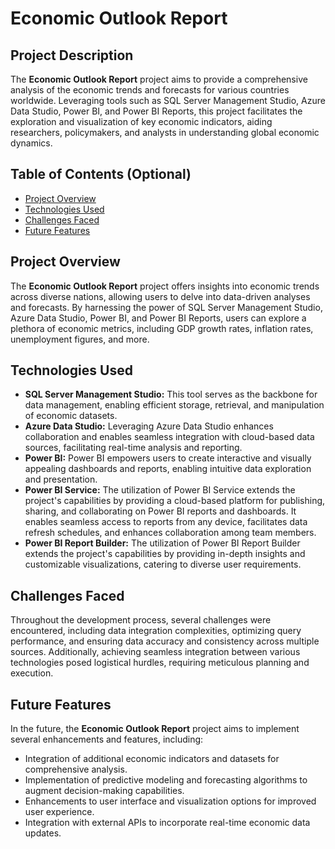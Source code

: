 # Economic Outlook Report

## Project Description
The **Economic Outlook Report** project aims to provide a comprehensive analysis of the economic trends and forecasts for various countries worldwide. Leveraging tools such as SQL Server Management Studio, Azure Data Studio, Power BI, and Power BI Reports, this project facilitates the exploration and visualization of key economic indicators, aiding researchers, policymakers, and analysts in understanding global economic dynamics.

## Table of Contents (Optional)
- [Project Overview](#project-overview)
- [Technologies Used](#technologies-used)
- [Challenges Faced](#challenges-faced)
- [Future Features](#future-features)

## Project Overview
The **Economic Outlook Report** project offers insights into economic trends across diverse nations, allowing users to delve into data-driven analyses and forecasts. By harnessing the power of SQL Server Management Studio, Azure Data Studio, Power BI, and Power BI Reports, users can explore a plethora of economic metrics, including GDP growth rates, inflation rates, unemployment figures, and more.

## Technologies Used
- **SQL Server Management Studio:** This tool serves as the backbone for data management, enabling efficient storage, retrieval, and manipulation of economic datasets.
- **Azure Data Studio:** Leveraging Azure Data Studio enhances collaboration and enables seamless integration with cloud-based data sources, facilitating real-time analysis and reporting.
- **Power BI:** Power BI empowers users to create interactive and visually appealing dashboards and reports, enabling intuitive data exploration and presentation.
- **Power BI Service:** The utilization of Power BI Service extends the project's capabilities by providing a cloud-based platform for publishing, sharing, and collaborating on Power BI reports and dashboards. It enables seamless access to reports from any device, facilitates data refresh schedules, and enhances collaboration among team members.
- **Power BI Report Builder:** The utilization of Power BI Report Builder extends the project's capabilities by providing in-depth insights and customizable visualizations, catering to diverse user requirements.

## Challenges Faced
Throughout the development process, several challenges were encountered, including data integration complexities, optimizing query performance, and ensuring data accuracy and consistency across multiple sources. Additionally, achieving seamless integration between various technologies posed logistical hurdles, requiring meticulous planning and execution.

## Future Features
In the future, the **Economic Outlook Report** project aims to implement several enhancements and features, including:
- Integration of additional economic indicators and datasets for comprehensive analysis.
- Implementation of predictive modeling and forecasting algorithms to augment decision-making capabilities.
- Enhancements to user interface and visualization options for improved user experience.
- Integration with external APIs to incorporate real-time economic data updates.
